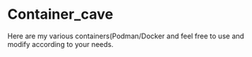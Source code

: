 # Container_cave
Here are my various containers(Podman/Docker and feel  free to use and modify according to your needs.
